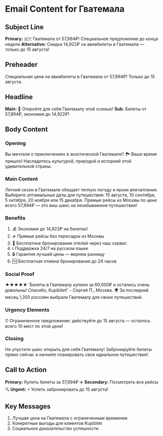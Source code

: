 # Email Content for Гватемала

## Subject Line
**Primary:** 🇬🇹 Гватемала от 57,894₽! Специальное предложение до конца недели
**Alternative:** Скидка 14,922₽ на авиабилеты в Гватемала — только до 15 августа!

## Preheader
Специальная цена на авиабилеты в Гватемала от 57,894₽! Только до 15 августа.

## Headline
**Main:** 🌴 Откройте для себя Гватемалу этой осенью!
**Sub:** Билеты от 57,894₽, экономия до 14,922₽!

## Body Content

### Opening
Вы мечтали о приключениях в экзотической Гватемале? 🏞️ Ваше время пришло! Насладитесь культурой, природой и историей этой удивительной страны.

### Main Content
Летний сезон в Гватемале обещает теплую погоду и яркие впечатления. Выберите оптимальные даты для путешествия: 15 августа, 10 сентября, 5 октября, 20 ноября или 15 декабря. Прямые рейсы из Москвы по цене всего 57,894₽ — это ваш шанс на незабываемое путешествие!

### Benefits
1. 💰 Экономия до 14,922₽ на билетах!
2. ✈️ Прямые рейсы без пересадок из Москвы
3. 🏨 Бесплатное бронирование отелей через наш сервис
4. 📞 Поддержка 24/7 на русском языке
5. 🔒 Гарантия лучшей цены — вернем разницу
6. 🆓 Бесплатная отмена бронирования до 24 часов

### Social Proof
★★★★★ 'Билеты в Гватемалу купили за 60,000₽ и остались очень довольны! Спасибо, Kupibilet!' - Сергей П., Москва. 🌍 За последний месяц 1,350 россиян выбрали Гватемалу для своих путешествий.

### Urgency Elements
⏰ Ограниченное предложение: действуйте до 15 августа — осталось всего 10 мест по этой цене!

### Closing
Не упустите шанс открыть для себя Гватемалу! Забронируйте билеты прямо сейчас и начните планировать свое идеальное путешествие!

## Call to Action
**Primary:** Купить билеты за 57,894₽ ✈️
**Secondary:** Посмотреть все рейсы 🔍
**Urgent:** ⚡ Успеть забронировать до 15 августа!

## Key Messages
1. Лучшая цена на Гватемала с ограниченным временем
2. Конкретные выгоды для клиентов Kupibilet
3. Социальное доказательство успешности
